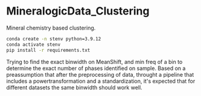 # MineralogicData_Clustering
Mineral chemistry based clustering.

```bash
conda create -n stenv python=3.9.12
conda activate stenv
pip install -r requirements.txt
```

Trying to find the exact binwidth on MeanShift, and min freq of a bin to determine the exact number of phases identified on sample. 
Based on a preassumption that after the preprocessing of data, throught a pipeline that includes a powertransformation and a standardization, it's expected that for different datasets the same binwidth should work well. 

